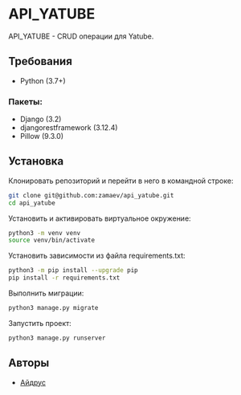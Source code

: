 # API_YATUBE 
API_YATUBE - CRUD операции для Yatube.

## Требования
- Python (3.7+)

### Пакеты:
- Django (3.2)
- djangorestframework (3.12.4)
- Pillow (9.3.0)

## Установка
Клонировать репозиторий и перейти в него в командной строке:
```bash
git clone git@github.com:zamaev/api_yatube.git
cd api_yatube
```
Установить и активировать виртуальное окружение:
```bash
python3 -m venv venv
source venv/bin/activate
```
Установить зависимости из файла requirements.txt:
```bash
python3 -m pip install --upgrade pip
pip install -r requirements.txt
```
Выполнить миграции:
```bash
python3 manage.py migrate
```
Запустить проект:
```bash
python3 manage.py runserver
```

## Авторы
- [Айдрус](https://github.com/zamaev)
